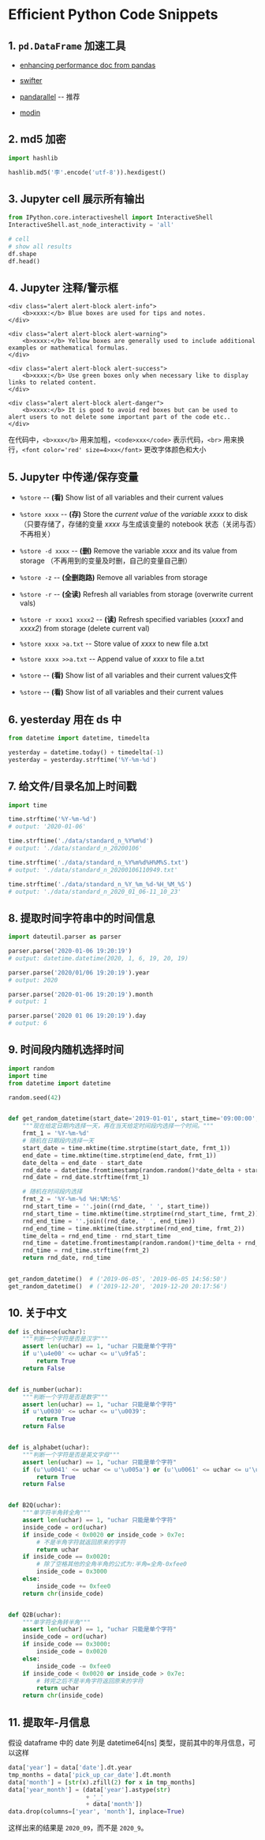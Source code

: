 # Efficient Python Code Snippets

## 1. `pd.DataFrame` 加速工具

- [enhancing performance doc from pandas](https://pandas.pydata.org/pandas-docs/stable/user_guide/enhancingperf.html)

- [swifter](https://github.com/jmcarpenter2/swifter)

- [pandarallel](https://github.com/nalepae/pandarallel) -- 推荐

- [modin](https://github.com/modin-project/modin)


## 2. md5 加密

```python
import hashlib

hashlib.md5('李'.encode('utf-8')).hexdigest()
```

## 3. Jupyter cell 展示所有输出

```python
from IPython.core.interactiveshell import InteractiveShell
InteractiveShell.ast_node_interactivity = 'all'

# cell
# show all results
df.shape
df.head()
```

## 4. Jupyter 注释/警示框

```
<div class="alert alert-block alert-info">
    <b>xxxx:</b> Blue boxes are used for tips and notes.
</div>
```

```
<div class="alert alert-block alert-warning">
    <b>xxxx:</b> Yellow boxes are generally used to include additional examples or mathematical formulas.
</div>
```

```
<div class="alert alert-block alert-success">
    <b>xxxx:</b> Use green boxes only when necessary like to display links to related content.
</div>
```

```
<div class="alert alert-block alert-danger">
    <b>xxxx:</b> It is good to avoid red boxes but can be used to alert users to not delete some important part of the code etc..
</div>
```

在代码中，`<b>xxx</b>` 用来加粗，`<code>xxx</code>` 表示代码，`<br>` 用来换行，`<font color='red' size=4>xx</font>` 更改字体颜色和大小

## 5. Jupyter 中传递/保存变量

-   `%store` -- **(看)** Show list of all variables and their current values

-   `%store xxxx` -- **(存)** Store the *current value* of the *variable xxxx* to disk（只要存储了，存储的变量 *xxxx* 与生成该变量的 notebook 状态（关闭与否）不再相关）

-   `%store -d xxxx` -- **(删)** Remove the variable *xxxx* and its value from storage （不再用到的变量及时删，自己的变量自己删）

-   `%store -z` -- **(全删跑路)** Remove all variables from storage

-   `%store -r` -- **(全读)** Refresh all variables from storage (overwrite current vals)

-   `%store -r xxxx1 xxxx2` -- **(读)** Refresh specified variables (*xxxx1* and *xxxx2*) from storage (delete current val)

-   `%store xxxx >a.txt` -- Store value of *xxxx* to new file a.txt

-   `%store xxxx >>a.txt` -- Append value of *xxxx* to file a.txt

-   `%store` -- **(看)** Show list of all variables and their current values文件

-   `%store` -- **(看)** Show list of all variables and their current values

## 6. yesterday 用在 ds 中

```python
from datetime import datetime, timedelta

yesterday = datetime.today() + timedelta(-1)
yesterday = yesterday.strftime('%Y-%m-%d')
```

## 7. 给文件/目录名加上时间戳

```python
import time

time.strftime('%Y-%m-%d')
# output: '2020-01-06'

time.strftime('./data/standard_n_%Y%m%d')
# output: './data/standard_n_20200106'

time.strftime('./data/standard_n_%Y%m%d%H%M%S.txt')
# output: './data/standard_n_20200106110949.txt'

time.strftime('./data/standard_n_%Y_%m_%d-%H_%M_%S')
# output: './data/standard_n_2020_01_06-11_10_23'
```

## 8. 提取时间字符串中的时间信息

```python
import dateutil.parser as parser

parser.parse('2020-01-06 19:20:19')
# output: datetime.datetime(2020, 1, 6, 19, 20, 19)

parser.parse('2020/01/06 19:20:19').year
# output: 2020

parser.parse('2020-01-06 19:20:19').month
# output: 1

parser.parse('2020 01 06 19:20:19').day
# output: 6
```

## 9. 时间段内随机选择时间

```python
import random
import time
from datetime import datetime

random.seed(42)


def get_random_datetime(start_date='2019-01-01', start_time='09:00:00', end_date='2019-12-31', end_time='21:00:00'):
    """现在给定日期内选择一天，再在当天给定时间段内选择一个时间。"""
    frmt_1 = '%Y-%m-%d'
    # 随机在日期段内选择一天
    start_date = time.mktime(time.strptime(start_date, frmt_1))
    end_date = time.mktime(time.strptime(end_date, frmt_1))
    date_delta = end_date - start_date
    rnd_date = datetime.fromtimestamp(random.random()*date_delta + start_date)
    rnd_date = rnd_date.strftime(frmt_1)

    # 随机在时间段内选择
    frmt_2 = '%Y-%m-%d %H:%M:%S'
    rnd_start_time = ''.join((rnd_date, ' ', start_time))
    rnd_start_time = time.mktime(time.strptime(rnd_start_time, frmt_2))
    rnd_end_time = ''.join((rnd_date, ' ', end_time))
    rnd_end_time = time.mktime(time.strptime(rnd_end_time, frmt_2))
    time_delta = rnd_end_time - rnd_start_time
    rnd_time = datetime.fromtimestamp(random.random()*time_delta + rnd_start_time)
    rnd_time = rnd_time.strftime(frmt_2)
    return rnd_date, rnd_time


get_random_datetime()  # ('2019-06-05', '2019-06-05 14:56:50')
get_random_datetime()  # ('2019-12-20', '2019-12-20 20:17:56')
```

## 10. 关于中文

```python
def is_chinese(uchar):
    """判断一个字符是否是汉字"""
    assert len(uchar) == 1, "uchar 只能是单个字符"
    if u'\u4e00' <= uchar <= u'\u9fa5':
        return True
    return False


def is_number(uchar):
    """判断一个字符是否是数字"""
    assert len(uchar) == 1, "uchar 只能是单个字符"
    if u'\u0030' <= uchar <= u'\u0039':
        return True
    return False


def is_alphabet(uchar):
    """判断一个字符是否是英文字母"""
    assert len(uchar) == 1, "uchar 只能是单个字符"
    if (u'\u0041' <= uchar <= u'\u005a') or (u'\u0061' <= uchar <= u'\u007a'):
        return True
    return False


def B2Q(uchar):
    """单字符半角转全角"""
    assert len(uchar) == 1, "uchar 只能是单个字符"
    inside_code = ord(uchar)
    if inside_code < 0x0020 or inside_code > 0x7e:
        # 不是半角字符就返回原来的字符
        return uchar
    if inside_code == 0x0020:
        # 除了空格其他的全角半角的公式为:半角=全角-0xfee0
        inside_code = 0x3000
    else:
        inside_code += 0xfee0
    return chr(inside_code)


def Q2B(uchar):
    """单字符全角转半角"""
    assert len(uchar) == 1, "uchar 只能是单个字符"
    inside_code = ord(uchar)
    if inside_code == 0x3000:
        inside_code = 0x0020
    else:
        inside_code -= 0xfee0
    if inside_code < 0x0020 or inside_code > 0x7e:
        # 转完之后不是半角字符返回原来的字符
        return uchar
    return chr(inside_code)
```

## 11. 提取年-月信息

假设 dataframe 中的 date 列是 datetime64[ns] 类型，提前其中的年月信息，可以这样

```python
data['year'] = data['date'].dt.year
tmp_months = data['pick_up_car_date'].dt.month
data['month'] = [str(x).zfill(2) for x in tmp_months]
data['year_month'] = (data['year'].astype(str)
                      + '_'
                      + data['month'])
data.drop(columns=['year', 'month'], inplace=True)
```
这样出来的结果是 `2020_09`，而不是 `2020_9`。
